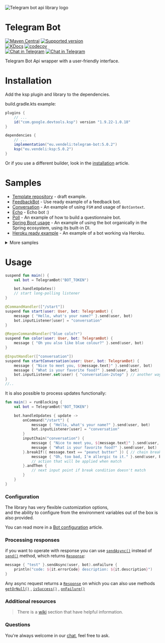 ![Telegram bot api library logo](https://user-images.githubusercontent.com/3987067/180802441-966bb058-919b-4e1c-82c1-2b210cc9a94e.png)

# Telegram Bot

[![Maven Central](https://img.shields.io/maven-central/v/eu.vendeli/telegram-bot?style=flat&label=Maven&logo=apache-maven)](https://search.maven.org/artifact/eu.vendeli/telegram-bot)
[![Supported version](https://img.shields.io/badge/Bot%20Api-7.1-blue?logo=telegram)](https://core.telegram.org/bots/api#february-16-2024)\
[![KDocs](https://img.shields.io/static/v1?label=Dokka&message=KDocs&color=blue&logo=kotlin)](https://vendelieu.github.io/telegram-bot/)
[![codecov](https://codecov.io/gh/vendelieu/telegram-bot/branch/master/graph/badge.svg?token=xn5xo6fu6r)](https://codecov.io/gh/vendelieu/telegram-bot) \
[![Chat in Telegram](https://img.shields.io/static/v1?label=Telegram&message=Chat&color=blue&logo=telegram)](https://t.me/venny_tgbot)
[![Chat in Telegram](https://img.shields.io/static/v1?label=Telegram&message=Channel&color=blue&logo=telegram)](https://t.me/v_telegramBot)

Telegram Bot Api wrapper with a user-friendly interface.

# Installation

Add the ksp plugin and library to the dependencies.

build.gradle.kts example:

```gradle
plugins {
    // ...
    id("com.google.devtools.ksp") version "1.9.22-1.0.18"
}

dependencies {
    // ...
    implementation("eu.vendeli:telegram-bot:5.0.2")
    ksp("eu.vendeli:ksp:5.0.2")
}
```

Or if you use a different builder, look in
the [installation](https://github.com/vendelieu/telegram-bot/wiki/Installation) article.

# Samples

- [Template repository](https://github.com/vendelieu/telegram-bot_template) - draft example.
- [FeedbackBot](https://github.com/ktgram/feedback-bot) - Use ready example of a feedback bot.
- [Conversation](https://github.com/vendelieu/telegram-bot_template/tree/conversation) - An example of using `FSM` and
  usage of `BotContext`.
- [Echo](https://github.com/vendelieu/telegram-bot_template/tree/echo) - Echo bot :)
- [Poll](https://github.com/vendelieu/telegram-bot_template/tree/poll) - An example of how to build a questionnaire bot.
- [Spring Boot usage](https://github.com/vendelieu/telegram-bot_template/tree/spring-bot) - An example of using the bot
  organically in the Spring ecosystem, using its built-in DI.
- [Heroku ready example](https://github.com/vendelieu/telegram-bot_template/tree/heroku) - An example of a bot working
  via Heroku.

<details>
  <summary>More samples</summary>

- [Ktor webhook](https://github.com/vendelieu/telegram-bot_template/tree/ktor-webhook) - An example of using webhook
  with Ktor.
- [Native example](https://github.com/ktgram/native-example) - An example of using a bot with Kotlin Native target.
- [Web app](https://github.com/ktgram/webapp) - Example of a bot using Telegram Webapps.

</details>

# Usage

```kotlin
suspend fun main() {
    val bot = TelegramBot("BOT_TOKEN")

    bot.handleUpdates()
    // start long-polling listener
}

@CommandHandler(["/start"])
suspend fun start(user: User, bot: TelegramBot) {
    message { "Hello, what's your name?" }.send(user, bot)
    bot.inputListener[user] = "conversation"
}

@RegexCommandHandler("blue colo?r")
suspend fun color(user: User, bot: TelegramBot) {
    message { "Oh you also like blue colour?" }.send(user, bot)
}

@InputHandler(["conversation"])
suspend fun startConversation(user: User, bot: TelegramBot) {
    message { "Nice to meet you, ${message.text}" }.send(user, bot)
    message { "What is your favorite food?" }.send(user, bot)
    bot.inputListener.set(user) { "conversation-2step" } // another way to set input
}
//..
```

It is also possible to process updates functionally:

```kotlin
fun main() = runBlocking {
    val bot = TelegramBot("BOT_TOKEN")

    bot.handleUpdates { update ->
        onCommand("/start") {
            message { "Hello, what's your name?" }.send(user, bot)
            bot.inputListener[user] = "conversation"
        }
        inputChain("conversation") {
            message { "Nice to meet you, ${message.text}" }.send(user, bot)
            message { "What is your favorite food?" }.send(user, bot)
        }.breakIf({ message.text == "peanut butter" }) { // chain break condition
            message { "Oh, too bad, I'm allergic to it." }.send(user, bot)
            // action that will be applied when match
        }.andThen {
            // next input point if break condition doesn't match
        }
    }
}
```

### Configuration

The library has very flexible customization options, \
and the ability to configure from the environment variables out of the box is also provided.

You can read more in a [Bot configuration](https://github.com/vendelieu/telegram-bot/wiki/Bot-configuration) article.

### Processing responses

if you want to operate with response you can
use [`sendAsync()`](https://vendelieu.github.io/telegram-bot/-telegram%20-bot/eu.vendeli.tgbot.interfaces/-action/send-async.html)
instead
of [`send()`](https://vendelieu.github.io/telegram-bot/-telegram%20-bot/eu.vendeli.tgbot.interfaces/-action/send.html)
method, which
returns [`Response`](https://vendelieu.github.io/telegram-bot/-telegram%20-bot/eu.vendeli.tgbot.types.internal/-response/index.html):

```kotlin
message { "test" }.sendAsync(user, bot).onFailure {
    println("code: ${it.errorCode} description: ${it.description}")
}
```

Any async request returns
a [`Response`](https://vendelieu.github.io/telegram-bot/-telegram%20-bot/eu.vendeli.tgbot.types.internal/-response/index.html)
on which you can also use
methods [`getOrNull()`](https://vendelieu.github.io/telegram-bot/-telegram%20-bot/eu.vendeli.tgbot.types.internal/get-or-null.html)
, [`isSuccess()`](https://vendelieu.github.io/telegram-bot/-telegram%20-bot/eu.vendeli.tgbot.types.internal/is-success.html)
, [`onFailure()`](https://vendelieu.github.io/telegram-bot/-telegram%20-bot/eu.vendeli.tgbot.types.internal/on-failure.html)

### Additional resources

> There is a [wiki](https://github.com/vendelieu/telegram-bot/wiki) section that have helpful information.

### Questions

You're always welcome in our [chat](https://t.me/venny_tgbot), feel free to ask.
